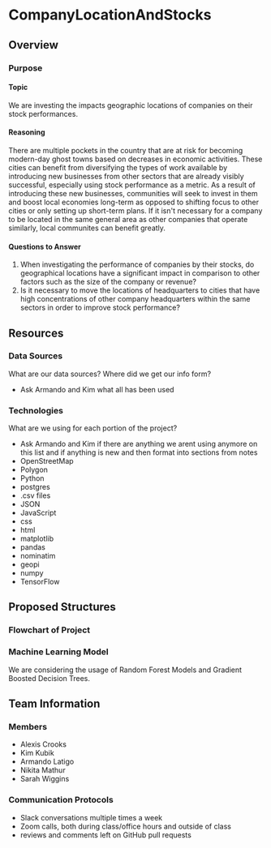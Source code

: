 # CompanyLocationAndStocks

## Overview

### Purpose

#### Topic

We are investing the impacts geographic locations of companies on their stock performances.  

#### Reasoning

There are multiple pockets in the country that are at risk for becoming modern-day ghost towns based on decreases in economic activities.  These cities can benefit from diversifying the types of work available by introducing new businesses from other sectors that are already visibly successful, especially using stock performance as a metric.  As a result of introducing these new businesses, communities will seek to invest in them and boost local economies long-term as opposed to shifting focus to other cities or only setting up short-term plans.  If it isn't necessary for a company to be located in the same general area as other companies that operate similarly, local communites can benefit greatly.

#### Questions to Answer

1) When investigating the performance of companies by their stocks, do geographical locations have a significant impact in comparison to other factors such as the size of the company or revenue?
2) Is it necessary to move the locations of headquarters to cities that have high concentrations of other company headquarters within the same sectors in order to improve stock performance?

## Resources

### Data Sources
What are our data sources?  Where did we get our info form?
- Ask Armando and Kim what all has been used

### Technologies
What are we using for each portion of the project?
- Ask Armando and Kim if there are anything we arent using anymore on this list and if anything is new and then format into sections from notes
- OpenStreetMap
- Polygon 
- Python
- postgres
- .csv files
- JSON
- JavaScript
- css
- html
- matplotlib
- pandas
- nominatim
- geopi
- numpy
- TensorFlow

## Proposed Structures

### Flowchart of Project

### Machine Learning Model

We are considering the usage of Random Forest Models and Gradient Boosted Decision Trees.

## Team Information

### Members
- Alexis Crooks
- Kim Kubik
- Armando Latigo
- Nikita Mathur
- Sarah Wiggins

### Communication Protocols
- Slack conversations multiple times a week
- Zoom calls, both during class/office hours and outside of class 
- reviews and comments left on GitHub pull requests

